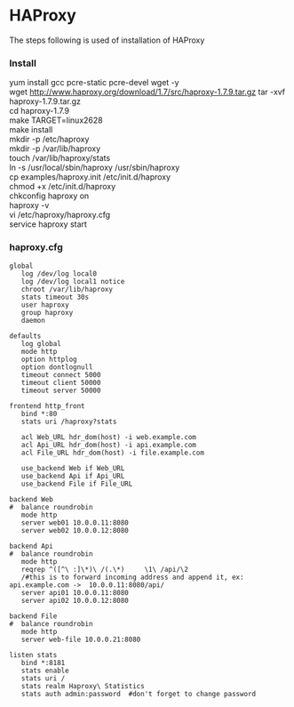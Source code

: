 # HAProxy
The steps following is used of installation of HAProxy

### Install
yum install gcc pcre-static pcre-devel wget -y  
wget http://www.haproxy.org/download/1.7/src/haproxy-1.7.9.tar.gz
tar -xvf haproxy-1.7.9.tar.gz  
cd haproxy-1.7.9  
make TARGET=linux2628  
make install  
mkdir -p /etc/haproxy  
mkdir -p /var/lib/haproxy  
touch /var/lib/haproxy/stats  
ln -s /usr/local/sbin/haproxy /usr/sbin/haproxy  
cp examples/haproxy.init /etc/init.d/haproxy  
chmod +x /etc/init.d/haproxy  
chkconfig haproxy on  
haproxy -v  
vi /etc/haproxy/haproxy.cfg  
service haproxy start  

### haproxy.cfg 
```
global  
   log /dev/log local0  
   log /dev/log local1 notice  
   chroot /var/lib/haproxy  
   stats timeout 30s  
   user haproxy  
   group haproxy  
   daemon  

defaults  
   log global  
   mode http  
   option httplog  
   option dontlognull  
   timeout connect 5000  
   timeout client 50000  
   timeout server 50000  

frontend http_front  
   bind *:80  
   stats uri /haproxy?stats  

   acl Web_URL hdr_dom(host) -i web.example.com  
   acl Api_URL hdr_dom(host) -i api.example.com  
   acl File_URL hdr_dom(host) -i file.example.com  

   use_backend Web if Web_URL  
   use_backend Api if Api_URL  
   use_backend File if File_URL  

backend Web  
#  balance roundrobin  
   mode http  
   server web01 10.0.0.11:8080  
   server web02 10.0.0.12:8080  

backend Api  
#  balance roundrobin  
   mode http  
   reqrep ^([^\ :]\*)\ /(.\*)     \1\ /api/\2  
   /#this is to forward incoming address and append it, ex: api.example.com ->  10.0.0.11:8080/api/  
   server api01 10.0.0.11:8080  
   server api02 10.0.0.12:8080  

backend File  
#  balance roundrobin  
   mode http  
   server web-file 10.0.0.21:8080  

listen stats  
   bind *:8181  
   stats enable  
   stats uri /  
   stats realm Haproxy\ Statistics  
   stats auth admin:password  #don't forget to change password  
```